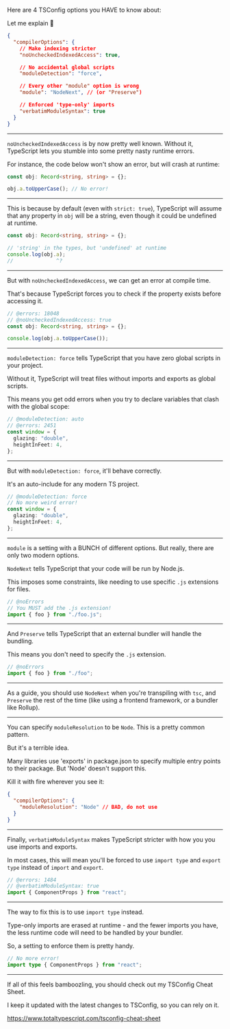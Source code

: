Here are 4 TSConfig options you HAVE to know about:

Let me explain 🧵

```json
{
  "compilerOptions": {
    // Make indexing stricter
    "noUncheckedIndexedAccess": true,

    // No accidental global scripts
    "moduleDetection": "force",

    // Every other "module" option is wrong
    "module": "NodeNext", // (or "Preserve")

    // Enforced 'type-only' imports
    "verbatimModuleSyntax": true
  }
}
```

---

`noUncheckedIndexedAccess` is by now pretty well known. Without it, TypeScript lets you stumble into some pretty nasty runtime errors.

For instance, the code below won't show an error, but will crash at runtime:

```ts twoslash
const obj: Record<string, string> = {};

obj.a.toUpperCase(); // No error!
```

---

This is because by default (even with `strict: true`), TypeScript will assume that any property in `obj` will be a string, even though it could be undefined at runtime.

```ts twoslash
const obj: Record<string, string> = {};

// 'string' in the types, but 'undefined' at runtime
console.log(obj.a);
//              ^?
```

---

But with `noUncheckedIndexedAccess`, we can get an error at compile time.

That's because TypeScript forces you to check if the property exists before accessing it.

```ts twoslash
// @errors: 18048
// @noUncheckedIndexedAccess: true
const obj: Record<string, string> = {};

console.log(obj.a.toUpperCase());
```

---

`moduleDetection: force` tells TypeScript that you have zero global scripts in your project.

Without it, TypeScript will treat files without imports and exports as global scripts.

This means you get odd errors when you try to declare variables that clash with the global scope:

```ts twoslash
// @moduleDetection: auto
// @errors: 2451
const window = {
  glazing: "double",
  heightInFeet: 4,
};
```

---

But with `moduleDetection: force`, it'll behave correctly.

It's an auto-include for any modern TS project.

```ts twoslash
// @moduleDetection: force
// No more weird error!
const window = {
  glazing: "double",
  heightInFeet: 4,
};
```

---

`module` is a setting with a BUNCH of different options. But really, there are only two modern options.

`NodeNext` tells TypeScript that your code will be run by Node.js.

This imposes some constraints, like needing to use specific `.js` extensions for files.

```ts twoslash
// @noErrors
// You MUST add the .js extension!
import { foo } from "./foo.js";
```

---

And `Preserve` tells TypeScript that an external bundler will handle the bundling.

This means you don't need to specify the `.js` extension.

```ts twoslash
// @noErrors
import { foo } from "./foo";
```

---

As a guide, you should use `NodeNext` when you're transpiling with `tsc`, and `Preserve` the rest of the time (like using a frontend framework, or a bundler like Rollup).

---

You can specify `moduleResolution` to be `Node`. This is a pretty common pattern.

But it's a terrible idea.

Many libraries use 'exports' in package.json to specify multiple entry points to their package. But 'Node' doesn't support this.

Kill it with fire wherever you see it:

```json
{
  "compilerOptions": {
    "moduleResolution": "Node" // BAD, do not use
  }
}
```

---

Finally, `verbatimModuleSyntax` makes TypeScript stricter with how you you use imports and exports.

In most cases, this will mean you'll be forced to use `import type` and `export type` instead of `import` and `export`.

```ts twoslash
// @errors: 1484
// @verbatimModuleSyntax: true
import { ComponentProps } from "react";
```

---

The way to fix this is to use `import type` instead.

Type-only imports are erased at runtime - and the fewer imports you have, the less runtime code will need to be handled by your bundler.

So, a setting to enforce them is pretty handy.

```ts twoslash
// No more error!
import type { ComponentProps } from "react";
```

---

If all of this feels bamboozling, you should check out my TSConfig Cheat Sheet.

I keep it updated with the latest changes to TSConfig, so you can rely on it.

https://www.totaltypescript.com/tsconfig-cheat-sheet
